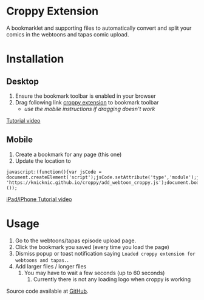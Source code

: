 <!-- showdown makehtml -i readme.md -o .\webtoon_bookmarklet.html-->
# Croppy Extension
A bookmarklet and supporting files to automatically convert and split your comics in the webtoons and tapas comic upload.

# Installation
## Desktop
1. Ensure the bookmark toolbar is enabled in your browser
1. Drag following link <a href="javascript:(function(){var jsCode = document.createElement('script');jsCode.setAttribute('type','module');jsCode.setAttribute('src', 'https://knicknic.github.io/croppy/add_webtoon_croppy.js');document.body.appendChild(jsCode);}());">croppy extension</a> to bookmark toolbar
    * *use the mobile instructions if dragging doesn't work*

[Tutorial video](https://www.youtube.com/watch?v=94fdgtDT1XI)
<!--
1. click the star or heart for this webpage
1. right click on the new link in your favorites and type edit url
1. enter the following as your location.
```
javascript:(function(){var jsCode = document.createElement('script');jsCode.setAttribute('type','module');jsCode.setAttribute('src', 'https://knicknic.github.io/croppy/add_webtoon_croppy.js');document.body.appendChild(jsCode);}());
```
-->

## Mobile
1. Create a bookmark for any page (this one)
1. Update the location to
```
javascript:(function(){var jsCode = document.createElement('script');jsCode.setAttribute('type','module');jsCode.setAttribute('src', 'https://knicknic.github.io/croppy/add_webtoon_croppy.js');document.body.appendChild(jsCode);}());
```
[iPad/iPhone Tutorial video](https://www.youtube.com/watch?v=BXiDWCCuIEY)

# Usage
1. Go to the webtoons/tapas episode upload page. 
1. Click the bookmark you saved (every time you load the page)
1. Dismiss popup or toast notification saying `Loaded croppy extension for webtoons and tapas.`.
1. Add larger files / longer files
    1. You may have to wait a few seconds (up to 60 seconds)
        1. Currently there is not any loading logo when croppy is working


Source code available at [GitHub](https://github.com/KnicKnic/croppy-webtoon).